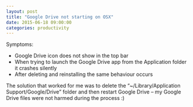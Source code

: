 ```yaml
---
layout: post
title: "Google Drive not starting on OSX"
date: 2015-06-18 09:00:00
categories: productivity
---
```

Symptoms:

* Google Drive icon does not show in the top bar
* When trying to launch the Google Drive app from the Application folder it crashes silently
* After deleting and reinstalling the same behaviour occurs

The solution that worked for me was to delete the “~/Library/Application Support/Google/Drive” folder and then restart Google Drive – my Google Drive files were not harmed during the process :)
